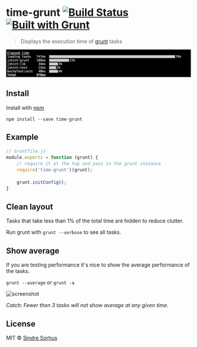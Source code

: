 # time-grunt [![Build Status](https://secure.travis-ci.org/sindresorhus/time-grunt.png?branch=master)](http://travis-ci.org/sindresorhus/time-grunt) [![Built with Grunt](https://cdn.gruntjs.com/builtwith.png)](http://gruntjs.com/)

> Displays the execution time of [grunt](http://gruntjs.com) tasks

![screenshot](screenshot.png)


## Install

Install with [npm](https://npmjs.org/package/time-grunt)

```
npm install --save time-grunt
```


## Example

```js
// Gruntfile.js
module.exports = function (grunt) {
	// require it at the top and pass in the grunt instance
	require('time-grunt')(grunt);

	grunt.initConfig();
}
```

## Clean layout

Tasks that take less than 1% of the total time are hidden to reduce clutter.

Run grunt with `grunt --verbose` to see all tasks.

## Show average

If you are testing performance it's nice to show the average performance of the tasks. 


```grunt --average``` or ```grunt -a```

![screenshot](averagescreenshot.png)

_Catch: Fewer then 3 tasks will not show *average* at any given time._

## License

MIT © [Sindre Sorhus](http://sindresorhus.com)
